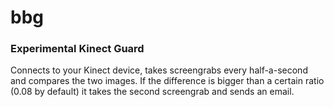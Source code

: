 bbg
===

### Experimental Kinect Guard
Connects to your Kinect device, takes screengrabs every half-a-second and compares the two images. If the difference is bigger than a certain ratio (0.08 by default) it takes the second screengrab and sends an email.
